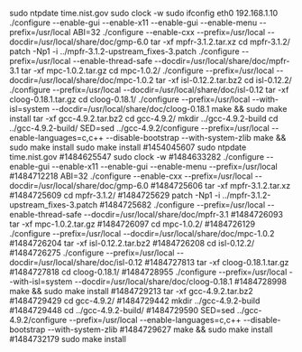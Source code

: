 sudo ntpdate time.nist.gov
sudo clock -w
sudo ifconfig eth0 192.168.1.10
./configure --enable-gui --enable-x11 --enable-gui --enable-menu --prefix=/usr/local 
ABI=32 ./configure --enable-cxx --prefix=/usr/local --docdir=/usr/local/share/doc/gmp-6.0
tar -xf mpfr-3.1.2.tar.xz 
cd mpfr-3.1.2/
patch -Np1 -i ../mpfr-3.1.2-upstream_fixes-3.patch 
./configure --prefix=/usr/local --enable-thread-safe --docdir=/usr/local/share/doc/mpfr-3.1
tar -xf mpc-1.0.2.tar.gz 
cd mpc-1.0.2/
./configure --prefix=/usr/local --docdir=/usr/local/share/doc/mpc-1.0.2
tar -xf isl-0.12.2.tar.bz2 
cd isl-0.12.2/
./configure --prefix=/usr/local --docdir=/usr/local/share/doc/isl-0.12
tar -xf cloog-0.18.1.tar.gz 
cd cloog-0.18.1/
./configure --prefix=/usr/local --with-isl=system  --docdir=/usr/local/share/doc/cloog-0.18.1
make && sudo make install
tar -xf gcc-4.9.2.tar.bz2 
cd gcc-4.9.2/
mkdir ../gcc-4.9.2-build
cd ../gcc-4.9.2-build/
SED=sed ../gcc-4.9.2/configure --prefix=/usr/local --enable-languages=c,c++ --disable-bootstrap --with-system-zlib
make && sudo make install 
sudo make install 
#1454045607
sudo ntpdate time.nist.gov
#1484625547
sudo clock -w
#1484633282
./configure --enable-gui --enable-x11 --enable-gui --enable-menu --prefix=/usr/local 
#1484712218
ABI=32 ./configure --enable-cxx --prefix=/usr/local --docdir=/usr/local/share/doc/gmp-6.0
#1484725606
tar -xf mpfr-3.1.2.tar.xz 
#1484725609
cd mpfr-3.1.2/
#1484725629
patch -Np1 -i ../mpfr-3.1.2-upstream_fixes-3.patch 
#1484725682
./configure --prefix=/usr/local --enable-thread-safe --docdir=/usr/local/share/doc/mpfr-3.1
#1484726093
tar -xf mpc-1.0.2.tar.gz 
#1484726097
cd mpc-1.0.2/
#1484726129
./configure --prefix=/usr/local --docdir=/usr/local/share/doc/mpc-1.0.2
#1484726204
tar -xf isl-0.12.2.tar.bz2 
#1484726208
cd isl-0.12.2/
#1484726275
./configure --prefix=/usr/local --docdir=/usr/local/share/doc/isl-0.12
#1484727813
tar -xf cloog-0.18.1.tar.gz 
#1484727818
cd cloog-0.18.1/
#1484728955
./configure --prefix=/usr/local --with-isl=system  --docdir=/usr/local/share/doc/cloog-0.18.1
#1484728998
make && sudo make install
#1484729213
tar -xf gcc-4.9.2.tar.bz2 
#1484729429
cd gcc-4.9.2/
#1484729442
mkdir ../gcc-4.9.2-build
#1484729448
cd ../gcc-4.9.2-build/
#1484729590
SED=sed ../gcc-4.9.2/configure --prefix=/usr/local --enable-languages=c,c++ --disable-bootstrap --with-system-zlib
#1484729627
make && sudo make install 
#1484732179
sudo make install 
